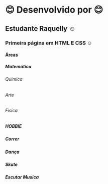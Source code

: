 # :blush: Desenvolvido por :blush:
## Estudante Raquelly :relaxed:
### Primeira página em HTML E CSS :relaxed:
#### Áreas 
##### Matemática
###### Quimica
###### Arte
###### Fisíca
#####  HOBBIE
##### Correr 
##### Dança
##### Skate
##### Escutar Musica
